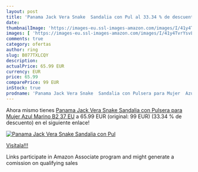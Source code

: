 ```yaml
---
layout: post
title: 'Panama Jack Vera Snake  Sandalia con Pul al 33.34 % de descuento'
date: 
thumbnailImage: 'https://images-eu.ssl-images-amazon.com/images/I/41y4TvrYsvL._SL200_.jpg'
images: [ 'https://images-eu.ssl-images-amazon.com/images/I/41y4TvrYsvL._SL200_.jpg' ]
comments: true
category: ofertas
author: ring
slug: B077TXLCQY
description:
actualPrice: 65.99 EUR
currency: EUR
price: 65.99
comparePrice: 99 EUR
inStock: true
prodname: 'Panama Jack Vera Snake  Sandalia con Pulsera para Mujer  Azul  Marino B2   37 EU'
---
```


Ahora mismo tienes [Panama Jack Vera Snake  Sandalia con Pulsera para Mujer  Azul  Marino B2   37 EU](https://www.amazon.es/dp/B077TXLCQY/?tag=tolees-21) a 65.99 EUR (original: 99 EUR) (33.34 %  de descuento) en el siguiente enlace!

[![Panama Jack Vera Snake  Sandalia con Pul](https://images-eu.ssl-images-amazon.com/images/I/41y4TvrYsvL._SL200_.jpg)](https://www.amazon.es/dp/B077TXLCQY/?tag=tolees-21)

[Visítala!!!](https://www.amazon.es/dp/B077TXLCQY/?tag=tolees-21)

Links participate in Amazon Associate program and might generate a comission on qualifying sales
